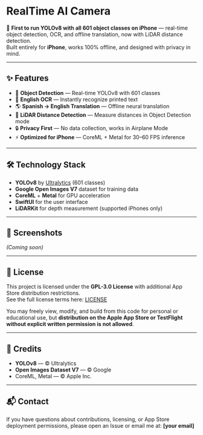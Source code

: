 # RealTime AI Camera

🚀 **First to run YOLOv8 with all 601 object classes on iPhone** — real-time object detection, OCR, and offline translation, now with LiDAR distance detection.  
Built entirely for **iPhone**, works 100% offline, and designed with privacy in mind.

---

## ✨ Features

- 🐶 **Object Detection** — Real-time YOLOv8 with 601 classes  
- 📝 **English OCR** — Instantly recognize printed text  
- 🌎 **Spanish → English Translation** — Offline neural translation  
- 📏 **LiDAR Distance Detection** — Measure distances in Object Detection mode  
- 🔒 **Privacy First** — No data collection, works in Airplane Mode  
- ⚡ **Optimized for iPhone** — CoreML + Metal for 30–60 FPS inference  

---

## 🛠️ Technology Stack

- **YOLOv8** by [Ultralytics](https://github.com/ultralytics/ultralytics) (601 classes)  
- **Google Open Images V7** dataset for training data  
- **CoreML** + **Metal** for GPU acceleration  
- **SwiftUI** for the user interface  
- **LiDARKit** for depth measurement (supported iPhones only)  

---

## 📸 Screenshots
*(Coming soon)*

---

## 📄 License

This project is licensed under the **GPL-3.0 License** with additional App Store distribution restrictions.  
See the full license terms here: [LICENSE](LICENSE)  

You may freely view, modify, and build from this code for personal or educational use, but **distribution on the Apple App Store or TestFlight without explicit written permission is not allowed**.

---

## 🙌 Credits

- **YOLOv8** — © Ultralytics  
- **Open Images Dataset V7** — © Google  
- CoreML, Metal — © Apple Inc.  

---

## 📬 Contact

If you have questions about contributions, licensing, or App Store deployment permissions, please open an Issue or email me at: **[your email]**
